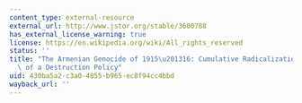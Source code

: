 ```yaml
---
content_type: external-resource
external_url: http://www.jstor.org/stable/3600788
has_external_license_warning: true
license: https://en.wikipedia.org/wiki/All_rights_reserved
status: ''
title: "The Armenian Genocide of 1915\u201316: Cumulative Radicalization and the Development\
  \ of a Destruction Policy"
uid: 430ba5a2-c3a0-4855-b965-ec8f94cc4bbd
wayback_url: ''
---
```

